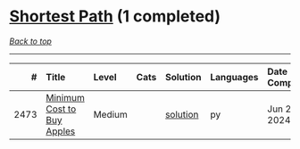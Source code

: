 # [Shortest Path](<https://leetcode.com/tag/Shortest-Path/>) (1 completed)

*[Back to top](<../../README.md>)*

------

|    # | Title                                                                                    | Level   | Cats   | Solution                                              | Languages   | Date Complete   |
|-----:|:-----------------------------------------------------------------------------------------|:--------|:-------|:------------------------------------------------------|:------------|:----------------|
| 2473 | [Minimum Cost to Buy Apples](<https://leetcode.com/problems/minimum-cost-to-buy-apples>) | Medium  |        | [solution](<../_2473. Minimum Cost to Buy Apples.md>) | py          | Jun 29, 2024    |
